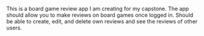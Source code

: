 This is a board game review app I am creating for my capstone.
The app should allow you to make reviews on board games once logged in.
	Should be able to create, edit, and delete own reviews and see the reviews of other users.


